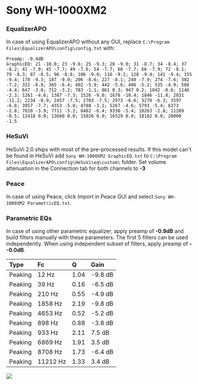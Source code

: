 # Sony WH-1000XM2

### EqualizerAPO
In case of using EqualizerAPO without any GUI, replace `C:\Program Files\EqualizerAPO\config\config.txt`
with:
```
Preamp: -0.4dB
GraphicEQ: 21 -10.0; 23 -9.6; 25 -9.3; 28 -9.0; 31 -8.7; 34 -8.4; 37 -8.2; 41 -7.9; 45 -7.7; 49 -7.6; 54 -7.7; 60 -7.7; 66 -7.9; 72 -8.1; 79 -8.3; 87 -8.5; 96 -8.8; 106 -9.0; 116 -9.2; 128 -9.4; 141 -9.4; 155 -9.4; 170 -9.3; 187 -9.0; 206 -8.6; 227 -8.1; 249 -7.9; 274 -7.6; 302 -7.2; 332 -6.8; 365 -6.4; 402 -5.9; 442 -5.6; 486 -5.2; 535 -4.9; 588 -4.4; 647 -3.8; 712 -3.2; 783 -1.1; 861 0.3; 947 0.2; 1042 -0.6; 1146 -2.3; 1261 -4.6; 1387 -7.3; 1526 -9.0; 1678 -10.4; 1846 -11.8; 2031 -11.2; 2234 -8.9; 2457 -7.5; 2703 -7.5; 2973 -6.6; 3270 -6.3; 3597 -6.8; 3957 -7.7; 4353 -5.8; 4788 -3.1; 5267 -4.6; 5793 -5.4; 6373 -2.8; 7010 -3.9; 7711 -5.2; 8482 -6.4; 9330 -5.4; 10263 -2.8; 11289 -0.5; 12418 0.0; 13660 0.0; 15026 0.0; 16529 0.0; 18182 0.0; 20000 -1.5
```

### HeSuVi
HeSuVi 2.0 ships with most of the pre-processed results. If this model can't be found in HeSuVi add
`Sony WH-1000XM2 GraphicEQ.txt` to `C:\Program Files\EqualizerAPO\config\HeSuVi\eq\custom\` folder.
Set volume attenuation in the Connection tab for both channels to **-3**

### Peace
In case of using Peace, click *Import* in Peace GUI and select `Sony WH-1000XM2 ParametricEQ.txt`.

### Parametric EQs
In case of using other parametric equalizer, apply preamp of **-0.9dB** and build filters manually
with these parameters. The first 5 filters can be used independently.
When using independent subset of filters, apply preamp of **--0.0dB**.

| Type    | Fc       |    Q | Gain    |
|:--------|:---------|:-----|:--------|
| Peaking | 12 Hz    | 1.04 | -9.8 dB |
| Peaking | 39 Hz    | 0.16 | -6.5 dB |
| Peaking | 210 Hz   | 0.55 | -4.9 dB |
| Peaking | 1858 Hz  | 2.19 | -9.8 dB |
| Peaking | 4653 Hz  | 0.52 | -5.2 dB |
| Peaking | 898 Hz   | 0.88 | -3.8 dB |
| Peaking | 933 Hz   | 2.11 | 7.5 dB  |
| Peaking | 6869 Hz  | 1.91 | 3.5 dB  |
| Peaking | 8708 Hz  | 1.73 | -6.4 dB |
| Peaking | 11212 Hz | 1.33 | 3.4 dB  |

![](https://raw.githubusercontent.com/jaakkopasanen/AutoEq/master/results/rtings/rtings/Sony%20WH-1000XM2/Sony%20WH-1000XM2.png)